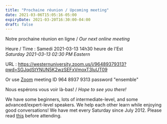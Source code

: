 ```yaml
---
title: "Prochaine réunion / Upcoming meeting"
date: 2021-03-06T15:05:16-05:00
expiryDate: 2021-03-20T16:30:00-04:00
draft: false
---
```


Notre prochaine réunion en ligne / _Our next online meeting_

Heure / Time
: Samedi 2021-03-13 14h30 heure de l'Est  
  _Saturday 2021-03-13 02:30 PM Eastern_

URL
: https://westernuniversity.zoom.us/j/96489379313?pwd=SGJqdStYNUN5K2wzSEFxVmoxT3luUT09

Or use [Zoom](https://zoom.us/) meeting ID 964 8937 9313 password "ensemble"
<!--more-->

Nous espérons vous voir là-bas! / _Hope to see you there!_

We have some beginners, lots of intermediate-level, and some advanced/expert-level speakers. We help each other learn while enjoying good conversations! We have met every Saturday since July 2012. Please read [this](/about/) before attending.
